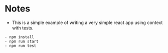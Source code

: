 # Notes

- This is a simple example of writing a very simple react app using context with tests.

```
- npm install
- npm run start
- npm run test
